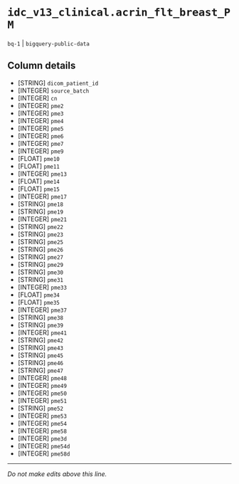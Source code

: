 # `idc_v13_clinical.acrin_flt_breast_PM`
`bq-1` | `bigquery-public-data`

## Column details
* [STRING]    `dicom_patient_id`
* [INTEGER]   `source_batch`
* [INTEGER]   `cn`
* [INTEGER]   `pme2`
* [INTEGER]   `pme3`
* [INTEGER]   `pme4`
* [INTEGER]   `pme5`
* [INTEGER]   `pme6`
* [INTEGER]   `pme7`
* [INTEGER]   `pme9`
* [FLOAT]     `pme10`
* [FLOAT]     `pme11`
* [INTEGER]   `pme13`
* [FLOAT]     `pme14`
* [FLOAT]     `pme15`
* [INTEGER]   `pme17`
* [STRING]    `pme18`
* [STRING]    `pme19`
* [INTEGER]   `pme21`
* [STRING]    `pme22`
* [STRING]    `pme23`
* [STRING]    `pme25`
* [STRING]    `pme26`
* [STRING]    `pme27`
* [STRING]    `pme29`
* [STRING]    `pme30`
* [STRING]    `pme31`
* [INTEGER]   `pme33`
* [FLOAT]     `pme34`
* [FLOAT]     `pme35`
* [INTEGER]   `pme37`
* [STRING]    `pme38`
* [STRING]    `pme39`
* [INTEGER]   `pme41`
* [STRING]    `pme42`
* [STRING]    `pme43`
* [STRING]    `pme45`
* [STRING]    `pme46`
* [STRING]    `pme47`
* [INTEGER]   `pme48`
* [INTEGER]   `pme49`
* [INTEGER]   `pme50`
* [INTEGER]   `pme51`
* [STRING]    `pme52`
* [INTEGER]   `pme53`
* [INTEGER]   `pme54`
* [INTEGER]   `pme58`
* [INTEGER]   `pme3d`
* [INTEGER]   `pme54d`
* [INTEGER]   `pme58d`

-------------------------------------------------------------------------------
*Do not make edits above this line.*
